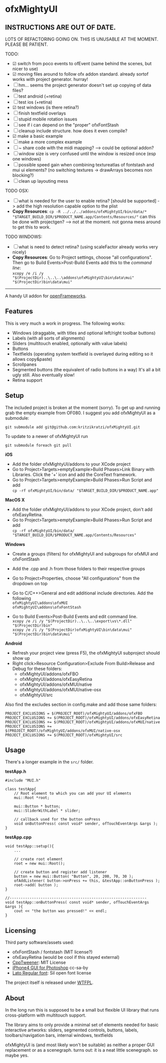 ofxMightyUI
===========

INSTRUCTIONS ARE OUT OF DATE. 
---
LOTS OF REFACTORING GOING ON. 
THIS IS UNUSABLE AT THE MOMENT. 
PLEASE BE PATIENT. 


TODO: 

- ☑︎ switch from poco events to ofEvent (same behind the scenes, but nicer to use)
- ☑︎ moving files around to follow ofx addon standard. already sortof works with project generator. hurray! 
- ☐ hm... seems the project generator doesn't set up copying of data files? 
- ☐ test android (+retina)
- ☐ test ios (+retina)
- ☑︎ test windows (is there retina?)
- ☐ finish textfield overlays
- ☐ stupid mobile rotation issues
- ☐ see if i can depend on the "proper" ofxFontStash
- ☐ cleanup include structure. how does it even compile? 
- ☑︎ make a basic example
- ☐ make a more complex example
- ☐ ~ share code with the midi mapping? --> could be optional addon?
- ☐ window size is very confused until the window is resized once (esp one windows)
- ☐ possible speed gain when combining textureatlas of fontstash and mui ui elements? (no switching textures -> drawArrays becomes non blocking?)
- ☐ clean up layouting mess

TODO OSX: 

- ☐ what is needed for the user to enable retina? [should be supported] -> add the high resolution capable option to the plist
- **Copy Resources**: ```cp -R ../../../addons/ofxMightyUI/bin/data/* "$TARGET_BUILD_DIR/$PRODUCT_NAME.app/Contents/Resources/"``` can this be done with projectgen?  --> not at the moment. not gonna mess around to get this to work. 

TODO WINDOWS: 

- ☐ what is need to detect retina? (using scaleFactor already works very nicely)
- **Copy Resources**: Go to Project settings, choose "all configurations". Then go to Build Events>Post-Build Events add this to the _command line_: <br>
  		```xcopy /e /i /y "$(ProjectDir)..\..\..\addons\ofxMightyUI\bin\data\mui" "$(ProjectDir)bin\data\mui"```


---


A handy UI addon for [openFrameworks](http://www.openframeworks.cc). 

Features
--------

This is very much a work in progress. The following works: 

- Windows (draggable, with titles and optional left/right toolbar buttons)
- Labels (with all sorts of alignments)
- Sliders (multitouch enabled, optionally with value labels)
- Buttons
- Textfields (operating system textfield is overlayed during editing so it allows copy&paste)
- Scrollpanes
- Segmented buttons (the equivalent of radio buttons in a way)
It's all a bit ugly still. Also eventually slow! 
- Retina support 


Setup
-----
The included project is broken at the moment (sorry). 
To get up and running grab the empty example from OF080. I suggest you add ofxMightyUI as a submodule: 

	git submodule add git@github.com:kritzikratzi/ofxMightyUI.git

To update to a newer of ofxMightyUI run

	git submodule foreach git pull

**iOS**

- Add the folder ofxMightyUI/addons to your XCode project
- Go to Project>Targets>emptyExample>Build Phases>Link Binary with Libraries. Click the '+' icon and add the CoreText framework. 
- Go to Project>Targets>emptyExample>Build Phases>Run Script and add <br>
  	```cp -rf ofxMightyUI/bin/data/ "$TARGET_BUILD_DIR/$PRODUCT_NAME.app"```

**MacOS X**

- Add the folder ofxMightyUI/addons to your XCode project, don't add ofxEasyRetina. 
- Go to Project>Targets>emptyExample>Build Phases>Run Script and add <br>
  	```cp -rf ofxMightyUI/bin/data/ "$TARGET_BUILD_DIR/$PRODUCT_NAME.app/Contents/Resources"```
  	
**Windows**

- Create a groups (filters) for ofxMightyUI and subgroups for ofxMUI and ofxFontStash
- Add the .cpp and .h from those folders to their respective groups
- Go to Project>Properties, choose "All configurations" from the dropdown on top
- Go to C/C++>General and edit additional include directories. Add the following<br>
		```ofxMightyUI\addons\ofxMUI```<br>
		```ofxMightyUI\addons\ofxFontStash```

- Go to Build Events>Post-Build Events and edit command line. <br>
  		```xcopy /e /i /y "$(ProjectDir)..\..\..\export\vs\*.dll" "$(ProjectDir)bin"```<br>
  		```xcopy /e /i /y "$(ProjectDir)ofxMightyUI\bin\data\mui" "$(ProjectDir)bin\data\mui"```

**Android**

- Refresh your project view (press F5), the ofxMightyUI subproject should show up
- Right click>Resource Configuration>Exclude From Build>Release and Debug for these folders: 
	- ofxMightyUI/addons/ofxFBO
	- ofxMightyUI/addons/ofxEasyRetina
	- ofxMightyUI/addons/ofxMUI/native
	- ofxMightyUI/addons/ofxMUI/native-osx
	- ofxMightyUI/src
	
Also find the excludes section in config.make and add those same folders: 

	PROJECT_EXCLUSIONS = $(PROJECT_ROOT)/ofxMightyUI/addons/ofxFBO
	PROJECT_EXCLUSIONS += $(PROJECT_ROOT)/ofxMightyUI/addons/ofxEasyRetina
	PROJECT_EXCLUSIONS += $(PROJECT_ROOT)/ofxMightyUI/addons/ofxMUI/native
	PROJECT_EXCLUSIONS += $(PROJECT_ROOT)/ofxMightyUI/addons/ofxMUI/native-osx
	PROJECT_EXCLUSIONS += $(PROJECT_ROOT)/ofxMightyUI/src

Usage
-------
There's a longer example in the `src/` folder. 

**testApp.h**

	#include "MUI.h"
	
	class testApp{
		// Root element to which you can add your UI elements
		mui::Root *root;
		
		mui::Button * button;
		mui::SliderWithLabel * slider; 
		
		// callback used for the button onPress
		void onButtonPress( const void* sender, ofTouchEventArgs &args ); 
	}
	
**testApp.cpp**

	void testApp::setup(){	
		...
		
		// create root element
		root = new mui::Root();
		
		// create button and register add listener
		button = new mui::Button( "Button", 20, 200, 70, 30 ); 
		ofAddListener( button->onPress += this, &testApp::onButtonPress );
		root->add( button ); 
	}
	
	//--------------------------------------------------------------
	void testApp::onButtonPress( const void* sender, ofTouchEventArgs &args ){
		cout << "the button was pressed!" << endl; 
	}

Licensing 
---------

Third party software/assets used: 

- ofxFontStash / fontstash (MIT license?)
- ofxEasyRetina (would be cool if this stayed external)
- [CppTweener](http://code.google.com/p/tweener/): MIT License
- [iPhone4 GUI for Photoshop](http://www.teehanlax.com/blog/2010/08/12/iphone-4-gui-psd-retina-display/) cc-sa-by
- [Lato Regular font](http://www.fontsquirrel.com/fonts/lato): Sil open font license
 
The project itself is released under [WTFPL](http://sam.zoy.org/wtfpl/). 

About
-----

In the long run this is supposed to be a small but flexible 
UI library that runs cross-platform
with multitouch support. 

The library aims to only provide a minimal set of elements 
needed for basic interactive artworks:
sliders, segmented controls, buttons, labels, 
toolbars/navigation bars, internal windows, textfields

ofxMightyUI is (and most likely won't be suitable)
as neither a proper GUI replacement or as a scenegraph. 
turns out: it is a neat little scenegraph. so maybe yes. 

